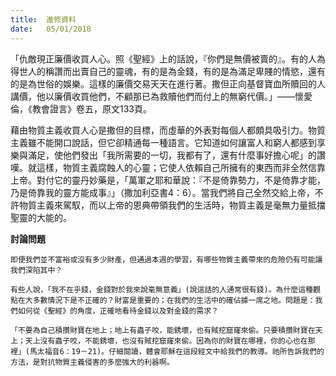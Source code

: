 ```yaml
---
title:  進修資料
date:   05/01/2018
---
```


「仇敵現正廉價收買人心。照《聖經》上的話說，『你們是無價被賣的』。有的人為得世人的稱讚而出賣自己的靈魂，有的是為金錢，有的是為滿足卑賤的情慾，還有的是為世俗的娛樂。這樣的廉價交易天天在進行著。撒但正向基督寶血所贖回的人講價，他以廉價收買他們，不顧那已為救贖他們而付上的無窮代價。」——懷愛倫，《教會證言》卷五，原文133頁。

藉由物質主義收買人心是撒但的目標，而虛華的外表對每個人都頗具吸引力。物質主義雖不能開口說話，但它卻精通每一種語言。它知道如何讓富人和窮人都感到享樂與滿足，使他們發出「我所需要的一切，我都有了，還有什麼事好擔心呢」的讚嘆。就這樣，物質主義腐蝕人的心靈；它使人依賴自己所擁有的東西而非全然信靠上帝。對付它的靈丹妙藥是，「萬軍之耶和華說：『不是倚靠勢力，不是倚靠才能，乃是倚靠我的靈方能成事』」（撒加利亞書4：6）。當我們將自己全然交給上帝，不許物質主義來駕馭，而以上帝的恩典帶領我們的生活時，物質主義是毫無力量抵擋聖靈的大能的。	

**討論問題**

`即便我們並不富裕或沒有多少財產，但通過本週的學習，有哪些物質主義帶來的危險仍有可能讓我們深陷其中？`

`有些人說，「我不在乎錢，金錢對於我來說毫無意義」(說這話的人通常很有錢)。為什麼這種觀點在大多數情況下是不正確的？財富是重要的；在我們的生活中的確佔據一席之地。問題是：我們如何從《聖經》的角度，正確地看待金錢以及對金錢的需求？`

`「不要為自己積攢財寶在地上；地上有蟲子咬，能銹壞，也有賊挖窟窿來偷。只要積攢財寶在天上；天上沒有蟲子咬，不能銹壞，也沒有賊挖窟窿來偷。因為你的財寶在哪裡，你的心也在那裡」(馬太福音6：19－21)。仔細閱讀，體會耶穌在這段經文中給我們的教導。祂所告訴我們的方法，是對抗物質主義侵害的多麼強大的利器啊。` 